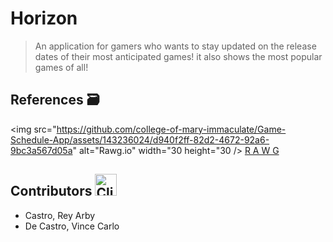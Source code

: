 # Horizon
> An application for gamers who wants to stay updated on the release dates of their most anticipated games!
it also shows the most popular games of all!

## References :card_file_box:
<img src="https://github.com/college-of-mary-immaculate/Game-Schedule-App/assets/143236024/d940f2ff-82d2-4672-92a6-9bc3a567d05a" alt="Rawg.io" width="30 height="30 />
[R A W G](https://rawg.io/)
## Contributors <img src="https://raw.githubusercontent.com/Tarikul-Islam-Anik/Animated-Fluent-Emojis/master/Emojis/Food/Clinking%20Beer%20Mugs.png" alt="Clinking Beer Mugs" width="35" height="35" />
- Castro, Rey Arby
- De Castro, Vince Carlo

